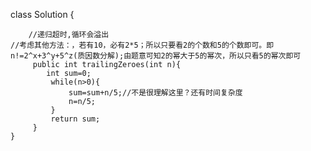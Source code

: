 class Solution {


        //递归超时,循环会溢出
    //考虑其他方法：，若有10，必有2*5；所以只要看2的个数和5的个数即可。即n!=2^x+3^y+5^z(质因数分解);由题意可知2的幂大于5的幂次，所以只看5的幂次即可
         public int trailingZeroes(int n){
            int sum=0;
             while(n>0){
                 sum=sum+n/5;//不是很理解这里？还有时间复杂度
                 n=n/5;
             }
             return sum;
         }
    }